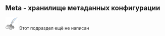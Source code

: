 ## Meta - хранилище метаданных конфигурации
![Раздел не написан](lib/imgs/custom_web/planned_section.png) Этот подраздел ещё не написан